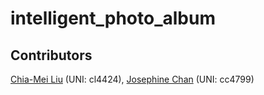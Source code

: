 # intelligent_photo_album

## Contributors
[Chia-Mei Liu](https://github.com/madiliu) (UNI: cl4424), [Josephine Chan](https://github.com/honey-grapes) (UNI: cc4799)
